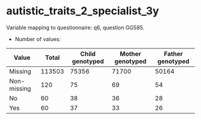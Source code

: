 # autistic_traits_2_specialist_3y
Variable mapping to questionnaire: q6, question GG585.
- Number of values:

| Value | Total | Child genotyped | Mother genotyped | Father genotyped |
| ----- | ----- | --------------- | ---------------- | ---------------- |
| Missing | 113503 | 75356 | 71700 | 50164 |
| Non-missing | 120 | 75 | 69 | 54 |
| No | 60 | 38 | 36 |28 |
| Yes | 60 | 37 | 33 |26 |



